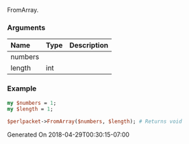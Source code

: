 FromArray.
### Arguments
**Name**|**Type**|**Description**
:---|:---|:---
numbers||
length|int|

### Example

```perl
my $numbers = 1;
my $length = 1;

$perlpacket->FromArray($numbers, $length); # Returns void
```


Generated On 2018-04-29T00:30:15-07:00